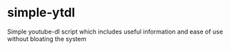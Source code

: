 # simple-ytdl
Simple youtube-dl script which includes useful information and ease of use without bloating the system
